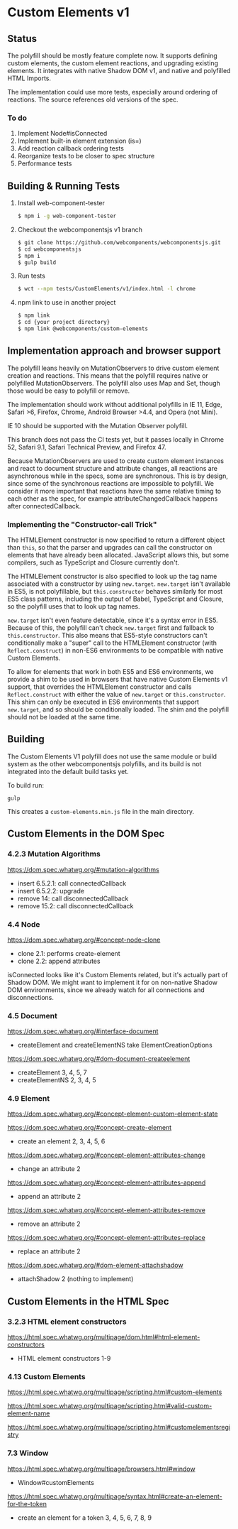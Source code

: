 # Custom Elements v1

## Status

The polyfill should be mostly feature complete now. It supports defining
custom elements, the custom element reactions, and upgrading existing elements. It integrates with native Shadow DOM v1, and native and polyfilled HTML Imports.

The implementation could use more tests, especially around ordering of
reactions. The source references old versions of the spec.

### To do

1. Implement Node#isConnected
2. Implement built-in element extension (is=)
3. Add reaction callback ordering tests
4. Reorganize tests to be closer to spec structure
5. Performance tests

## Building & Running Tests

1. Install web-component-tester

   ```bash
   $ npm i -g web-component-tester
   ```

2. Checkout the webcomponentsjs v1 branch

   ```bash
   $ git clone https://github.com/webcomponents/webcomponentsjs.git
   $ cd webcomponentsjs
   $ npm i
   $ gulp build
   ```

3. Run tests

   ```bash
   $ wct --npm tests/CustomElements/v1/index.html -l chrome
   ```

4. npm link to use in another project

   ```bash
   $ npm link
   $ cd {your project directory}
   $ npm link @webcomponents/custom-elements
   ```

## Implementation approach and browser support

The polyfill leans heavily on MutationObservers to drive custom element creation and reactions. This means that the polyfill requires native or polyfilled MutationObservers. The polyfill also uses Map and Set, though those would be easy to polyfill or remove.

The implementation should work without additional polyfills in IE 11, Edge, Safari >6, Firefox, Chrome, Android Browser >4.4, and Opera (not Mini).

IE 10 should be supported with the Mutation Observer polyfill.

This branch does not pass the CI tests yet, but it passes locally in Chrome 52, Safari 9.1, Safari Technical Preview, and Firefox 47.

Because MutationObservers are used to create custom element instances and react to document structure and attribute changes, all reactions are asynchronous while in the specs, some are synchronous. This is by design, since some of the synchronous reactions are impossible to polyfill. We consider it more important that reactions have the same relative timing to each other as the spec, for example attributeChangedCallback happens after connectedCallback.

### Implementing the "Constructor-call Trick"

The HTMLElement constructor is now specified to return a different object than `this`, so that the parser and upgrades can call the constructor on elements that have already been allocated. JavaScript allows this, but some compilers, such as TypeScript and Closure currently don't.

The HTMLElement constructor is also specified to look up the tag name associated with a constructor by using `new.target`. `new.target` isn't available in ES5, is not polyfillable, but `this.constructor` behaves similarly for most ES5 class patterns, including the output of Babel, TypeScript and Closure, so the polyfill uses that to look up tag names.

`new.target` isn't even feature detectable, since it's a syntax error in ES5. Because of this, the polyfill can't check `new.target` first and fallback to `this.constructor`. This also means that ES5-style constructors can't conditionally make a "super" call to the HTMLElement constructor (with `Reflect.construct`) in non-ES6 environments to be compatible with native Custom Elements.

To allow for elements that work in both ES5 and ES6 environments, we provide a shim to be used in browsers that have native Custom Elements v1 support, that overrides the HTMLElement constructor and calls `Reflect.construct` with either the value of `new.target` or `this.constructor`. This shim can only be executed in ES6 environments that support `new.target`, and so should be conditionally loaded. The shim and the polyfill should not be loaded at the same time.

## Building

The Custom Elements V1 polyfill does not use the same module or build system as
the other webcomponentsjs polyfills, and its build is not integrated into the default build tasks yet.

To build run:

    gulp

This creates a `custom-elements.min.js` file in the main directory.

## Custom Elements in the DOM Spec

### 4.2.3 Mutation Algorithms

https://dom.spec.whatwg.org/#mutation-algorithms

- insert 6.5.2.1: call connectedCallback
- insert 6.5.2.2: upgrade
- remove 14: call disconnectedCallback
- remove 15.2: call disconnectedCallback

### 4.4 Node

https://dom.spec.whatwg.org/#concept-node-clone

- clone 2.1: performs create-element
- clone 2.2: append attributes

isConnected looks like it's Custom Elements related, but it's actually part of Shadow DOM. We might want to implement it for on non-native Shadow DOM environments, since we already watch for all connections and disconnections.

### 4.5 Document

https://dom.spec.whatwg.org/#interface-document

- createElement and createElementNS take ElementCreationOptions

https://dom.spec.whatwg.org/#dom-document-createelement

- createElement 3, 4, 5, 7
- createElementNS 2, 3, 4, 5

### 4.9 Element

https://dom.spec.whatwg.org/#concept-element-custom-element-state

https://dom.spec.whatwg.org/#concept-create-element

- create an element 2, 3, 4, 5, 6

https://dom.spec.whatwg.org/#concept-element-attributes-change

- change an attribute 2

https://dom.spec.whatwg.org/#concept-element-attributes-append

- append an attribute 2

https://dom.spec.whatwg.org/#concept-element-attributes-remove

- remove an attribute 2

https://dom.spec.whatwg.org/#concept-element-attributes-replace

- replace an attribute 2

https://dom.spec.whatwg.org/#dom-element-attachshadow

- attachShadow 2 (nothing to implement)

## Custom Elements in the HTML Spec

### 3.2.3 HTML element constructors

https://html.spec.whatwg.org/multipage/dom.html#html-element-constructors

- HTML element constructors 1-9

### 4.13 Custom Elements

https://html.spec.whatwg.org/multipage/scripting.html#custom-elements

https://html.spec.whatwg.org/multipage/scripting.html#valid-custom-element-name

https://html.spec.whatwg.org/multipage/scripting.html#customelementsregistry

### 7.3 Window

https://html.spec.whatwg.org/multipage/browsers.html#window

- Window#customElements

https://html.spec.whatwg.org/multipage/syntax.html#create-an-element-for-the-token

- create an element for a token 3, 4, 5, 6, 7, 8, 9
